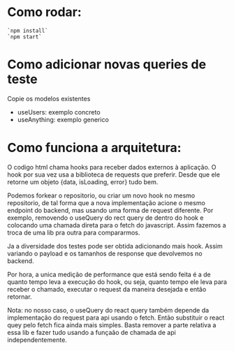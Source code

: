 # Como rodar:
    `npm install`
    `npm start`

# Como adicionar novas queries de teste
Copie os modelos existentes
 - useUsers: exemplo concreto
 - useAnything: exemplo generico

# Como funciona a arquitetura:
O codigo html chama hooks para receber dados externos à aplicação. O hook por sua vez usa a biblioteca de requests que preferir. Desde que ele retorne um objeto {data, isLoading, error} tudo bem.

Podemos forkear o repositorio, ou criar um novo hook no mesmo repositorio, de tal forma que a nova implementação acione o mesmo endpoint do backend, mas usando uma forma de request diferente. Por exemplo, removendo o useQuery do rect query de dentro do hook e colocando uma chamada direta para o fetch do javascript. Assim fazemos a troca de uma lib pra outra para compararmos.

Ja a diversidade dos testes pode ser obtida adicionando mais hook. Assim variando o payload e os tamanhos de response que devolvemos no backend.

Por hora, a unica medição de performance que está sendo feita é a de quanto tempo leva a execução do hook, ou seja, quanto tempo ele leva para receber o chamado, executar o request da maneira desejada e então retornar.

Nota: no nosso caso, o useQuery do react query também depende da implementação do request para api usando o fetch. Então substituir o react quey pelo fetch fica ainda mais simples. Basta remover a parte relativa a essa lib e fazer tudo usando a funçaão de chamada de api independentemente.